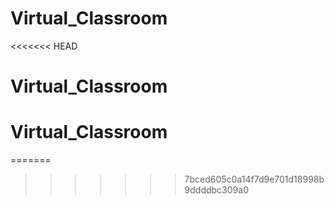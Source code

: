 # Virtual_Classroom
<<<<<<< HEAD
# Virtual_Classroom
# Virtual_Classroom
=======
>>>>>>> 7bced605c0a14f7d9e701d18998b9ddddbc309a0
